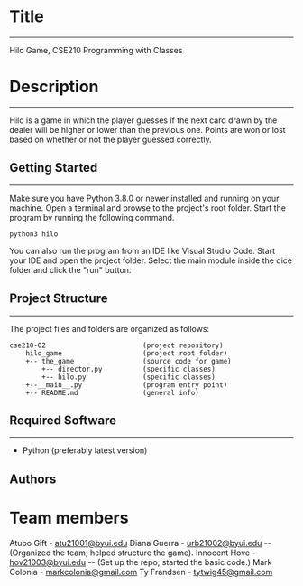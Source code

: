 # Title
---
Hilo Game, CSE210 Programming with Classes

# Description
---
Hilo is a game in which the player guesses if the next card drawn by the dealer will be higher or lower than the previous one. Points are won or lost based on whether or not the player guessed correctly.

## Getting Started
---
Make sure you have Python 3.8.0 or newer installed and running on your machine. Open a terminal and 
browse to the project's root folder. Start the program by running the following command.
```
python3 hilo 
```
You can also run the program from an IDE like Visual Studio Code. Start your IDE and open the 
project folder. Select the main module inside the dice folder and click the "run" button.

## Project Structure
---
The project files and folders are organized as follows:
```
cse210-02                        (project repository)
    hilo_game                    (project root folder)
    +-- the_game                 (source code for game)
        +-- director.py          (specific classes)
        +-- hilo.py              (specific classes)
    +--__main__.py               (program entry point)
    +-- README.md                (general info)
```

## Required Software
---
* Python (preferably latest version)

## Authors

# Team members
Atubo Gift - atu21001@byui.edu
Diana Guerra - urb21002@byui.edu -- (Organized the team; helped structure the game).
Innocent Hove - hov21003@byui.edu -- (Set up the repo; started the basic code.)
Mark Colonia - markcolonia@gmail.com
Ty Frandsen - tytwig45@gmail.com
